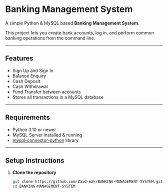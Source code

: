 # Banking Management System

A simple Python & MySQL based **Banking Management System**.

This project lets you create bank accounts, log in, and perform common banking operations from the command line.

---

## Features

- Sign Up and Sign In
- Balance Enquiry
- Cash Deposit
- Cash Withdrawal
- Fund Transfer between accounts
- Stores all transactions in a MySQL database

---

## Requirements

- Python 3.10 or newer  
- MySQL Server installed & running  
- [mysql-connector-python](https://pypi.org/project/mysql-connector-python/) library

---

## Setup Instructions

1. **Clone the repository**  
   ```bash
   git clone https://github.com/Zaid-mzk/BANKING-MANAGEMENT-SYSTEM.git
   cd BANKING-MANAGEMENT-SYSTEM
